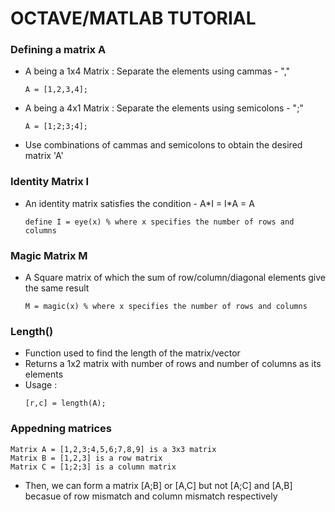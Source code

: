 # OCTAVE/MATLAB TUTORIAL
### Defining a matrix A
* A being a 1x4 Matrix : Separate the elements using cammas - ","
  ````
  A = [1,2,3,4];
  ````
* A being a 4x1 Matrix : Separate the elements using semicolons - ";"
  ````
  A = [1;2;3;4];
  ````
* Use combinations of cammas and semicolons to obtain the desired matrix 'A'

### Identity Matrix I
* An identity matrix satisfies the condition - A\*I = I\*A = A
  ````
  define I = eye(x) % where x specifies the number of rows and columns
  ````
  
### Magic Matrix M
* A Square matrix of which the sum of row/column/diagonal elements give the same result
  ````
  M = magic(x) % where x specifies the number of rows and columns
  ````
  
### Length()
* Function used to find the length of the matrix/vector 
* Returns a 1x2 matrix with number of rows and number of columns as its elements 
* Usage :
  ````
  [r,c] = length(A);
  ````
  
### Appedning matrices
````
Matrix A = [1,2,3;4,5,6;7,8,9] is a 3x3 matrix
Matrix B = [1,2,3] is a row matrix
Matrix C = [1;2;3] is a column matrix 
````
* Then, we can form a matrix [A;B] or [A,C] but not [A;C] and [A,B] becasue of row mismatch and column mismatch respectively 

